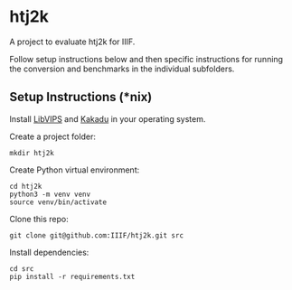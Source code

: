 # htj2k

A project to evaluate htj2k for IIIF.

Follow setup instructions below and then specific instructions for running the
conversion and benchmarks in the individual subfolders.

## Setup Instructions (*nix)

Install [LibVIPS](https://www.libvips.org/install.html) and
[Kakadu](https://kakadusoftware.com/documentation-downloads/downloads/) in
your operating system.

Create a project folder:

```
mkdir htj2k
```

Create Python virtual environment:

```
cd htj2k
python3 -m venv venv
source venv/bin/activate
```

Clone this repo:

```
git clone git@github.com:IIIF/htj2k.git src
```

Install dependencies:

```
cd src
pip install -r requirements.txt
```
